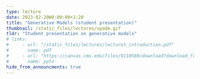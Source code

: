 ```yaml
---
type: lecture
date: 2023-02-20W8:00:00+1:20
title: "Generative Models (student presentation)"
thumbnail: /static_files/lectures/spade.gif
tldr: "Student presentation on generative models"
# links:
#     - url: "/static_files/lectures/lecture1_introduction.pdf"
#       name: pdf
#     - url: "https://canvas.cmu.edu/files/9110580/download?download_frd=1"
#       name: pptx
hide_from_announcments: true
---
```


